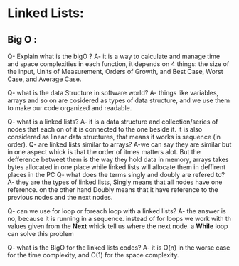 # Linked Lists:
 ## Big O : 
 Q- Explain what is the bigO ? 
 A- it is a way to calculate and manage time and space complexities in each function, it depends on 4 things: the size of the input, Units of Measurement, Orders of Growth, and Best Case, Worst Case, and Average Case.

 Q- what is the data Structure in software world? 
 A- things like variables, arrays and so on are cosidered as types of data structure, and we use them to make our code organized and readable.

 Q- what is a linked lists?
 A- it is a data structure and collection/series of nodes that each on of it is connected to the one beside it. it is also considered as linear data structures, that means it works is sequence (in order).
 Q- are linked lists similar to arrays? 
 A-we can say they are similar but in one aspect whick is that the order of itmes matters alot. But the defference betweet them is the way they hold data in memory, arrays takes bytes allocated in one place while linked lists will allocate them in deffirent places in the PC
 Q- what does the terms singly and doubly are refered to? 
 A- they are the types of linked lists, Singly means that all nodes have one reference. on the other hand Doubly means that it have reference to the previous nodes and the next nodes.

 Q- can we use for loop or foreach loop with a linked lists?
 A- the answer is no, because it is running in a sequence. instead of for loops we work with th values given from the **Next** whick tell us where the next node. a **While** loop can solve this problem 

 Q- what is the BigO for the linked lists codes?
 A- it is O(n) in the worse case for the time complexity, and O(1) for the space complexity.

 


